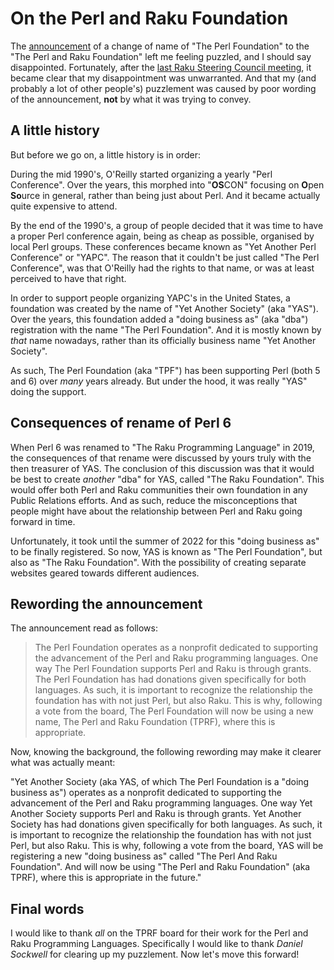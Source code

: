 # On the Perl and Raku Foundation

The [announcement](https://news.perlfoundation.org/post/announcements) of a change of name of "The Perl Foundation" to the "The Perl and Raku Foundation" left me feeling puzzled, and I should say disappointed.  Fortunately, after the [last Raku Steering Council meeting](https://github.com/Raku/Raku-Steering-Council/blob/main/minutes/20221029.md#rsc-meeting-2022-10-29), it became clear that my disappointment was unwarranted.  And that my (and probably a lot of other people's) puzzlement was caused by poor wording of the announcement, **not** by what it was trying to convey.

## A little history
But before we go on, a little history is in order:

During the mid 1990's, O'Reilly started organizing a yearly "Perl Conference".  Over the years, this morphed into "**OS**CON" focusing on **O**pen **So**urce in general, rather than being just about Perl.  And it became actually quite expensive to attend.

By the end of the 1990's, a group of people decided that it was time to have a proper Perl conference again, being as cheap as possible, organised by local Perl groups.  These conferences became known as "Yet Another Perl Conference" or "YAPC".  The reason that it couldn't be just called "The Perl Conference", was that O'Reilly had the rights to that name, or was at least perceived to have that right.

In order to support people organizing YAPC's in the United States, a foundation was created by the name of "Yet Another Society" (aka "YAS").  Over the years, this foundation added a "doing business as" (aka "dba") registration with the name "The Perl Foundation".  And it is mostly known by *that* name nowadays, rather than its officially business name "Yet Another Society".

As such, The Perl Foundation (aka "TPF") has been supporting Perl (both 5 and 6) over *many* years already.  But under the hood, it was really "YAS" doing the support.

## Consequences of rename of Perl 6

When Perl 6 was renamed to "The Raku Programming Language" in 2019, the consequences of that rename were discussed by yours truly with the then treasurer of YAS.  The conclusion of this discussion was that it would be best to create *another* "dba" for YAS, called "The Raku Foundation".  This would offer both Perl and Raku communities their own foundation in any Public Relations efforts.  And as such, reduce the misconceptions that people might have about the relationship between Perl and Raku going forward in time.

Unfortunately, it took until the summer of 2022 for this "doing business as" to be finally registered.  So now, YAS is known as "The Perl Foundation", but also as "The Raku Foundation".  With the possibility of creating separate websites geared towards different audiences.

## Rewording the announcement

The announcement read as follows:

> The Perl Foundation operates as a nonprofit dedicated to supporting the advancement of the Perl and Raku programming languages. One way The Perl Foundation supports Perl and Raku is through grants. The Perl Foundation has had donations given specifically for both languages. As such, it is important to recognize the relationship the foundation has with not just Perl, but also Raku. This is why, following a vote from the board, The Perl Foundation will now be using a new name, The Perl and Raku Foundation (TPRF), where this is appropriate.

Now, knowing the background, the following rewording may make it clearer what was actually meant:

"Yet Another Society (aka YAS, of which The Perl Foundation is a "doing business as") operates as a nonprofit dedicated to supporting the advancement of the Perl and Raku programming languages. One way Yet Another Society supports Perl and Raku is through grants. Yet Another Society has had donations given specifically for both languages. As such, it is important to recognize the relationship the foundation has with not just Perl, but also Raku. This is why, following a vote from the board, YAS will be registering a new "doing business as" called "The Perl And Raku Foundation".  And will now be using "The Perl and Raku Foundation" (aka TPRF), where this is appropriate in the future."

## Final words

I would like to thank *all* on the TPRF board for their work for the Perl and Raku Programming Languages.  Specifically I would like to thank *Daniel Sockwell* for clearing up my puzzlement.  Now let's move this forward!
